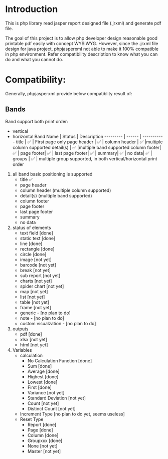 # Introduction
This is php library read jasper report designed file (.jrxml) and generate pdf file.

The goal of this project is to allow php developer design reasonable good printable pdf easily with concept WYSIWYG. However, since the .jrxml file design for java project, phpjasperxml not able to make it 100% compatible in php environment. Refer compatibility description to know what you can do and what you cannot do.

# Compatibility:
Generally, phpjasperxml provide below compatiblity result of:

## Bands
Band support both print order:
* vertical
* horizontal
Band Name | Status | Description
--------- | ------ | -----------
title     | :white_check_mark: | First page only
page header | :white_check_mark: |
column header | :white_check_mark: |multiple column supported
detail(s) | :white_check_mark: |multiple band supported
column footer| :white_check_mark: |
page footer| :white_check_mark: |
last page footer| :white_check_mark: |
summary| :white_check_mark: |
no data| :white_check_mark: |
groups | :white_check_mark: | multiple group supported, in both vertical/horizontal print order

1. all band basic positioning is supported
    * title :white_check_mark:	
    * page header
    * column header (multiple column supported)
    * detail(s) (multiple band supported)
    * column footer
    * page footer
    * last page footer
    * summary
    * no data
2. status of elements
    * text field [done]
    * static text [done]
    * line [done]
    * rectangle [done]
    * circle [done]
    * image [not yet]
    * barcode [not yet]
    * break [not yet]
    * sub report [not yet]
    * charts [not yet]
    * spider chart [not yet]
    * map [not yet]
    * list [not yet]
    * table [not yet]
    * frame [not yet]
    * generic - [no plan to do]        
    * note - [no plan to do]    
    * custom visualzation - [no plan to do]
3. outputs
    * pdf [done]
    * xlsx [not yet]
    * html [not yet]
4. Variables
    * calculation
        * No Calculation Function [done]
        * Sum [done]
        * Average [done]
        * Highest [done]
        * Lowest [done]
        * First [done]
        * Variance [not yet]
        * Standard Deviation [not yet]
        * Count [not yet]
        * Distinct Count [not yet]
    * Increment Type [no plan to do yet, seems useless]
    * Reset Type
        * Report [done]
        * Page [done]
        * Column [done]
        * Groupxxx [done]
        * None [not yet]
        * Master [not yet]
